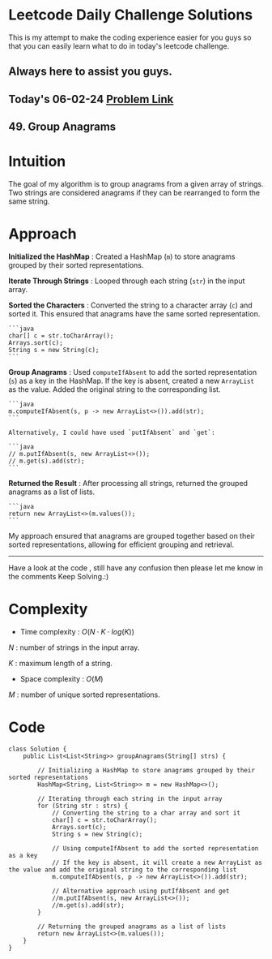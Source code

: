# Leetcode Daily Challenge Solutions

This is my attempt to make the coding experience easier for you guys so that you can easily learn what to do in today's leetcode challenge.

## Always here to assist you guys.

## Today's 06-02-24 [Problem Link](https://leetcode.com/problems/group-anagrams/description/?envType=daily-question&envId=2024-02-06)
## 49. Group Anagrams

# Intuition
<!-- Describe your first thoughts on how to solve this problem. -->
The goal of my algorithm is to group anagrams from a given array of strings. Two strings are considered anagrams if they can be rearranged to form the same string.


# Approach
<!-- Describe your approach to solving the problem. -->

**Initialized the HashMap** : Created a HashMap (`m`) to store anagrams grouped by their sorted representations.

**Iterate Through Strings** : Looped through each string (`str`) in the input array.

**Sorted the Characters** : Converted the string to a character array (`c`) and sorted it. This ensured that anagrams have the same sorted representation.

    ```java
    char[] c = str.toCharArray();
    Arrays.sort(c);
    String s = new String(c);
    ```

**Group Anagrams** : Used `computeIfAbsent` to add the sorted representation (`s`) as a key in the HashMap. If the key is absent, created a new `ArrayList` as the value. Added the original string to the corresponding list.

    ```java
    m.computeIfAbsent(s, p -> new ArrayList<>()).add(str);
    ```

    Alternatively, I could have used `putIfAbsent` and `get`:

    ```java
    // m.putIfAbsent(s, new ArrayList<>());
    // m.get(s).add(str);
    ```

**Returned the Result** :  After processing all strings, returned the grouped anagrams as a list of lists.

    ```java
    return new ArrayList<>(m.values());
    ```

My approach ensured that anagrams are grouped together based on their sorted representations, allowing for efficient grouping and retrieval.

---
Have a look at the code , still have any confusion then please let me know in the comments
Keep Solving.:)
# Complexity
- Time complexity : $O(N⋅K⋅log(K))$
<!-- Add your time complexity here, e.g. $$O(n)$$ -->
$N$ : number of strings in the input array.

$K$ : maximum length of a string.
- Space complexity : $O(M)$
<!-- Add your space complexity here, e.g. $$O(n)$$ -->
$M$ : number of unique sorted representations.

# Code
```
class Solution {
    public List<List<String>> groupAnagrams(String[] strs) {
        
        // Initializing a HashMap to store anagrams grouped by their sorted representations
        HashMap<String, List<String>> m = new HashMap<>();

        // Iterating through each string in the input array
        for (String str : strs) {
            // Converting the string to a char array and sort it
            char[] c = str.toCharArray();
            Arrays.sort(c);
            String s = new String(c);
            
            // Using computeIfAbsent to add the sorted representation as a key
            // If the key is absent, it will create a new ArrayList as the value and add the original string to the corresponding list
            m.computeIfAbsent(s, p -> new ArrayList<>()).add(str);

            // Alternative approach using putIfAbsent and get
            //m.putIfAbsent(s, new ArrayList<>());
            //m.get(s).add(str);
        }

        // Returning the grouped anagrams as a list of lists
        return new ArrayList<>(m.values());
    }
}

```